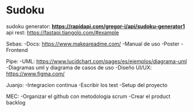 # Sudoku

sudoku generator: **https://rapidapi.com/gregor-i/api/sudoku-generator1**
api rest: https://fastapi.tiangolo.com/#example

Sebas:
  -Docs: https://www.makeareadme.com/
  -Manual de uso
  -Poster
  -Frontend

Pipe:
  -UML: https://www.lucidchart.com/pages/es/ejemplos/diagrama-uml
  -Diagramas uml y diagrama de casos de uso
  -Diseño UI/UX: https://www.figma.com/

Juanjo:
  -Integracion continua
  -Escribir los test
  -Setup del proyecto

MEC: 
  -Organizar el github con metodologia scrum
  -Crear el product backlog
